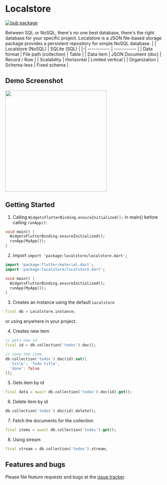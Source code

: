 # Localstore
[![pub package](https://img.shields.io/pub/v/localstore.svg)](https://pub.dartlang.org/packages/localstore)

Between SQL or NoSQL, there's no one best database, there's the right database for your specific project. Localstore is a JSON file-based storage package provides a persistent repository for simple NoSQL database.
| | Localstore (NoSQL)      | SQLite (SQL) |
|-| ----------- | ----------- |
| Data format | File path (collection) | Table |
| Data item | JSON Document (doc) | Record / Row |
| Scalability |	Horizontal	| Limited vertical |
| Organization | Schema-less | Fixed schema |

## Demo Screenshot

<img src="https://user-images.githubusercontent.com/6267856/112655041-94e72100-8e82-11eb-8d9f-673f0f2e1b80.gif" width="320" />

## Getting Started

1. Calling `WidgetsFlutterBinding.ensureInitialized();` in main() before calling `runApp()`:

```dart
void main() {
  WidgetsFlutterBinding.ensureInitialized();
  runApp(MyApp());
}
```

2. Import `import 'package:localstore/localstore.dart';`

```dart
import 'package:flutter/material.dart';
import 'package:localstore/localstore.dart';

void main() {
  WidgetsFlutterBinding.ensureInitialized();
  runApp(MyApp());
}
```

3. Creates an instance using the default `Localstore`

```dart
final db = Localstore.instance;
```
or using anywhere in your project.

4. Creates new item

```dart
// gets new id
final id = db.collection('todos').doc();

// save the item
db.collection('todos').doc(id).set({
  'title': 'Todo title',
  'done': false
});
```

5. Gets item by id

```dart
final data = await db.collection('todos').doc(id).get();
```

6. Delete item by id

```dart
db.collection('todos').doc(id).delete();
```

7. Fetch the documents for the collection
```dart
final items = await db.collection('todos').get();
```

8. Using stream
```dart
final stream = db.collection('todos').stream;
```

## Features and bugs

Please file feature requests and bugs at the [issue tracker][tracker].

[tracker]: https://github.com/chuyentt/localstore/issues
